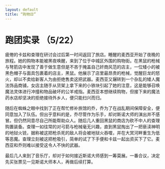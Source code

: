 ```yaml
---
layout: default
title: “购物日”
---
```

# 跑团实录 （5/22）

疲倦的卡兹和查理在研讨会过后第一时间返回了旅店。睡醒的麦西亚开始了夜晚的旅程。她的购物本能被黑夜唤醒，来到了位于中城区外围的购物街。在黑鼠的枪械与弩箭店中发现了善于做生意但是不吝于掩盖自己奸商风范的店主，一位矮小的被黑色帽子与面具包裹着的店主，黑鼠。他展示了店里最昂贵的枪械，觉醒巨龙的怒火，却以不卖给新客人为由拒绝售卖这把武器。麦西亚又辗转到一个杂乱的矮人魔法饰品商铺，女店主随手从货架上拿下来的小铁块引起了她的注意，这是能够召唤魔法灵体进行冲撞和物品破坏的公羊戒指。麦西亚本想继续购物，但接下来的魔法药水店却坚决的拒绝接待外乡人，便只能扫兴而归。

随后在蜘蛛之眼中找到了正在帮忙修补旅馆的乔，乔为了在战乱期间保障安全，便同意加入了队伍。但出乎意料的是，乔尽管作为乐手，却对斯诺大师的演出并不感冒。但仍然同意尽自己所能帮助众人。随后几人重回黑鼠的商店为砍不中人的查理购置装备。查理一如往常的对弓箭与枪械毫无兴趣，直到黑鼠掏出了一把亵渎神明的地狱火铳，据称被这把枪杀死的敌人将会被地狱火吞噬，并在大冥河畔重生为低等恶魔。查理立刻被这把枪吸引，简单的试了下手便和卡兹一起出资买下了它。麦西亚和乔则难以接受这令人不快的武器。

最后几人来到了音乐厅，却对于如何接近斯诺大师感到一筹莫展。一番合议，决定先买张票见一见斯诺大师本人，再做后续打算。
